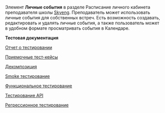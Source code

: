 Элемент **Личные события** в разделе Расписание личного кабинета преподавателя школы [Skyeng](https://www.skyeng.ru). Преподаватель может использовать личные события для собственных встреч. Есть возможность создавать, редактировать и удалять личные события, а также пользователь может в удобном формате просматривать события в Календаре. 


**Тестовая документация**

[Отчет о тестировании](https://github.com/evgigna/Personal_events_SkyEng_web_API/blob/main/Test_report.pdf)

[Приемочные тест-кейсы](https://github.com/evgigna/Personal_events_SkyEng_web_API/blob/main/Acceptance_tests.pdf)

[Декомпозиция](https://github.com/evgigna/Personal_events_SkyEng_web_API/blob/main/Decomposition.pdf)

[Smoke тестирование](https://github.com/evgigna/Personal_events_SkyEng_web_API/blob/main/Smoke_tests.pdf)

[Функциональное тестирование](https://github.com/evgigna/Personal_events_SkyEng_web_API/blob/main/Functional_checklist_Report.pdf)

[Тестирование API](https://github.com/evgigna/Personal_events_SkyEng_web_API/blob/main/Personal_events_SkyEng.postman_collection.json)

[Регрессионное тестирование](https://github.com/evgigna/Personal_events_SkyEng_web_API/blob/main/Regression_checklist_Report.pdf)